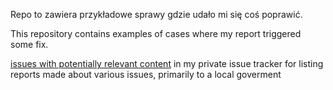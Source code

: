 Repo to zawiera przykładowe sprawy gdzie udało mi się coś poprawić.

This repository contains examples of cases where my report triggered some fix.

[issues with potentially relevant content](https://github.com/matkoniecz/Krakow/issues?utf8=%E2%9C%93&q=label%3A%22przed+-+po%22) in my private issue tracker for listing reports made about various issues, primarily to a local goverment